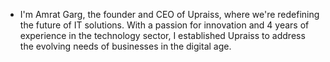 - I'm Amrat Garg, the founder and CEO of Upraiss, where we're redefining the future of IT solutions. With a passion for innovation and 4 years of experience in the technology sector, I established Upraiss to address the evolving needs of businesses in the digital age.
